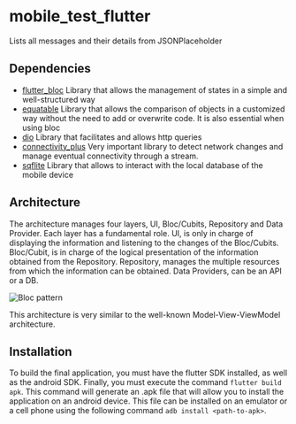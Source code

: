 # mobile_test_flutter

Lists all messages and their details from JSONPlaceholder

## Dependencies

- [flutter_bloc](https://pub.dev/packages/flutter_bloc)  Library that allows the management of states in a simple and well-structured way
- [equatable](https://pub.dev/packages/equatable)  Library that allows the comparison of objects in a customized way without the need to add or overwrite code. It is also essential when using bloc
- [dio](https://pub.dev/packages/dio)  Library that facilitates and allows http queries
- [connectivity_plus](https://pub.dev/packages/connectivity_plus)  Very important library to detect network changes and manage eventual connectivity through a stream.
- [sqflite](https://pub.dev/packages/sqflite) Library that allows to interact with the local database of the mobile device

## Architecture
The architecture manages four layers, UI, Bloc/Cubits, Repository and Data Provider. Each layer has a fundamental role. UI, is only in charge of displaying the information and listening to the changes of the Bloc/Cubits. Bloc/Cubit, is in charge of the logical presentation of the information obtained from the Repository. Repository, manages the multiple resources from which the information can be obtained. Data Providers, can be an API or a DB.

![Bloc pattern](https://i.imgur.com/M0RLHiN.png)

This architecture is very similar to the well-known Model-View-ViewModel architecture.

## Installation
To build the final application, you must have the flutter SDK installed, as well as the android SDK. Finally, you must execute the command `flutter build apk`. This command will generate an .apk file that will allow you to install the application on an android device. This file can be installed on an emulator or a cell phone using the following command `adb install <path-to-apk>`.

